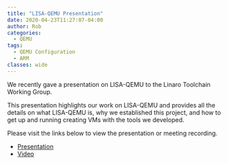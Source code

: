 ```yaml
---
title: "LISA-QEMU Presentation"
date: 2020-04-23T11:27:07-04:00
author: Rob
categories:
  - QEMU
tags:
  - QEMU Configuration
  - ARM
classes: wide
---
```


We recently gave a presentation on LISA-QEMU to the Linaro Toolchain Working Group.<BR>

This presentation highlights our work on LISA-QEMU and provides all the details on what LISA-QEMU is, why we established this project, and how to get up and running creating VMs with the tools we developed.

Please visit the links below to view the presentation or meeting recording.<BR>
- [Presentation](https://futurewei-cloud.github.io/ARM-Datacenter/assets/presentations/lisa-qemu-presentation.pdf)
- [Video](https://drive.google.com/file/d/1oxMiq4JOCC308GNQVMhe-ThSUBkvX-y9/view?usp=sharing)